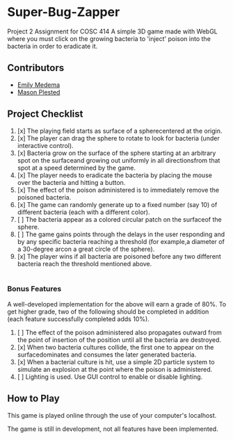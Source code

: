 # Super-Bug-Zapper
Project 2 Assignment for COSC 414 
A simple 3D game made with WebGL where you must click on the growing bacteria to 'inject' poison into the bacteria in order to eradicate it.

## Contributors
 - [Emily Medema](https://github.com/emedema)
 - [Mason Plested](https://github.com/MasonPles)

## Project Checklist

1. [x] The playing field starts as surface of a spherecentered at the origin. <br>
2. [x] The player can drag the sphere to rotate to look for bacteria (under interactive control).<br>
3. [x] Bacteria grow on the surface of the sphere starting at an arbitrary spot on the surfaceand growing out uniformly in all directionsfrom that spot at a speed determined by the game.<br>
4. [x] The player needs to eradicate the bacteria by placing the mouse over the bacteria and hitting a button.<br>
5. [x] The effect of the poison administered is to immediately remove the poisoned bacteria.<br>
6. [x] The game can randomly generate up to a fixed number (say 10) of different bacteria (each with a different color).<br>
7. [ ] The bacteria appear as a colored circular patch on the surfaceof the sphere.<br>
8. [ ] The game gains points through the delays in the user responding and by any specific bacteria reaching a threshold (for example,a diameter of a 30-degree arcon a great circle of the sphere).<br>
9. [x] The player wins if all bacteria are poisoned before any two different bacteria reach the threshold mentioned above.<br><br>

### Bonus Features
A well-developed implementation for the above will earn a grade of 80%. To get higher grade, two of the following should be completed in addition (each feature successfully completed adds 10%).<br>

1. [ ] The effect of the poison administered also propagates outward from the point of insertion of the position until all the bacteria are destroyed.<br>
2. [x] When two bacteria cultures collide, the first one to appear on the surfacedominates and consumes the later generated bacteria.<br>
3. [x] When a bacterial culture is hit, use a simple 2D particle system to simulate an explosion at the point where the poison is administered.<br>
4. [ ] Lighting is used. Use GUI control to enable or disable lighting.<br>

## How to Play

This game is played online through the use of your computer's localhost.

The game is still in development, not all features have been implemented.
